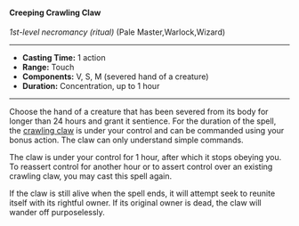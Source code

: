 #### Creeping Crawling Claw
*1st-level necromancy* *(ritual)* (Pale Master,Warlock,Wizard)
___
- **Casting Time:** 1 action
- **Range:** Touch
- **Components:** V, S, M (severed hand of a creature)
- **Duration:** Concentration, up to 1 hour
---
Choose the hand of a creature that has been severed from its body for longer than 24 hours and grant it sentience. For the duration of the spell, the [crawling claw](../../Creatures/Crawling-Claw.md) is under your control and can be commanded using your bonus action. The claw can only understand simple commands.

The claw is under your control for 1 hour, after which it stops obeying you. To reassert control for another hour or to assert control over an existing crawling claw, you may cast this spell again.

If the claw is still alive when the spell ends, it will attempt seek to reunite itself with its rightful owner. If its original owner is dead, the claw will wander off purposelessly.
